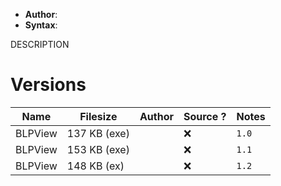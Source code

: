- **Author**:
- **Syntax**:

DESCRIPTION

# Versions

| Name    | Filesize     | Author | Source ? | Notes |
| ------- | ------------ | ------ | -------- | ----- |
| BLPView | 137 KB (exe) |        | ❌       | `1.0` |
| BLPView | 153 KB (exe) |        | ❌       | `1.1` |
| BLPView | 148 KB (ex)  |        | ❌       | `1.2` |
